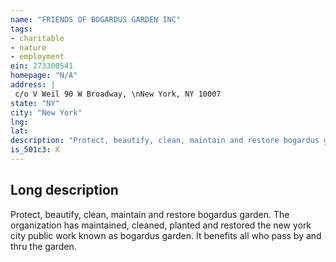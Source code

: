 ```yaml
---
name: "FRIENDS OF BOGARDUS GARDEN INC"
tags:
- charitable
- nature
- employment
ein: 273300541
homepage: "N/A"
address: |
 c/o V Weil 90 W Broadway, \nNew York, NY 10007
state: "NY"
city: "New York"
lng: 
lat: 
description: "Protect, beautify, clean, maintain and restore bogardus garden. "
is_501c3: X
---
```


## Long description

Protect, beautify, clean, maintain and restore bogardus garden. The organization has maintained, cleaned, planted and restored the new york city public work known as bogardus garden. It benefits all who pass by and thru the garden. 
